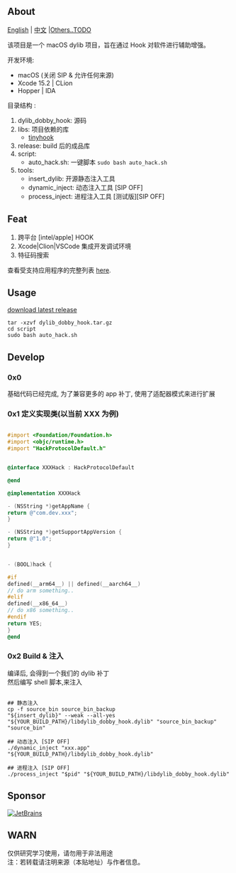 ## About

[English](https://github.com/marlkiller/dylib_dobby_hook/blob/master/README.md) | [中文](https://github.com/marlkiller/dylib_dobby_hook/blob/master/README.zh-CN.md) |[Others..TODO]()


该项目是一个 macOS dylib 项目，旨在通过 Hook 对软件进行辅助增强。

开发环境:

- macOS (关闭 SIP & 允许任何来源)
- Xcode 15.2 | CLion
- Hopper | IDA

目录结构 :

1. dylib_dobby_hook: 源码
2. libs: 项目依赖的库
   - [tinyhook](https://github.com/Antibioticss/tinyhook)
3. release: build 后的成品库
4. script:
    - auto_hack.sh: 一键脚本 `sudo bash auto_hack.sh`
5. tools: 
    - insert_dylib: 开源静态注入工具
    - dynamic_inject: 动态注入工具 [SIP OFF]
    - process_inject: 进程注入工具 [测试版][SIP OFF]

## Feat

1. 跨平台 [intel/apple] HOOK
2. Xcode|Clion|VSCode 集成开发调试环境
3. 特征码搜索

查看受支持应用程序的完整列表 [here](./supported-apps.md).

## Usage

[download latest release](https://github.com/marlkiller/dylib_dobby_hook/releases/download/latest/dylib_dobby_hook.tar.gz)

```shell
tar -xzvf dylib_dobby_hook.tar.gz
cd script 
sudo bash auto_hack.sh
```

## Develop

### 0x0

基础代码已经完成, 为了兼容更多的 app 补丁, 使用了适配器模式来进行扩展

### 0x1 定义实现类(以当前 XXX 为例)

```objective-c

#import <Foundation/Foundation.h>
#import <objc/runtime.h>
#import "HackProtocolDefault.h"


@interface XXXHack : HackProtocolDefault

@end

@implementation XXXHack

- (NSString *)getAppName {
return @"com.dev.xxx";
}

- (NSString *)getSupportAppVersion {
return @"1.0";
}


- (BOOL)hack {

#if
defined(__arm64__) || defined(__aarch64__)
// do arm something..
#elif
defined(__x86_64__)
// do x86 something..
#endif
return YES;
}
@end

```

### 0x2 Build & 注入

编译后, 会得到一个我们的 dylib 补丁  
然后编写 shell 脚本,来注入

```shell

## 静态注入
cp -f source_bin source_bin_backup 
"${insert_dylib}" --weak --all-yes "${YOUR_BUILD_PATH}/libdylib_dobby_hook.dylib" "source_bin_backup" "source_bin"

## 动态注入 [SIP OFF]
./dynamic_inject "xxx.app" "${YOUR_BUILD_PATH}/libdylib_dobby_hook.dylib"

## 进程注入 [SIP OFF]
./process_inject "$pid" "${YOUR_BUILD_PATH}/libdylib_dobby_hook.dylib"
```


## Sponsor

[![JetBrains](jetbrains.svg)](https://www.jetbrains.com/?from=dylib_dobby_hook "JetBrains")

## WARN

仅供研究学习使用，请勿用于非法用途  
注：若转载请注明来源（本贴地址）与作者信息。

